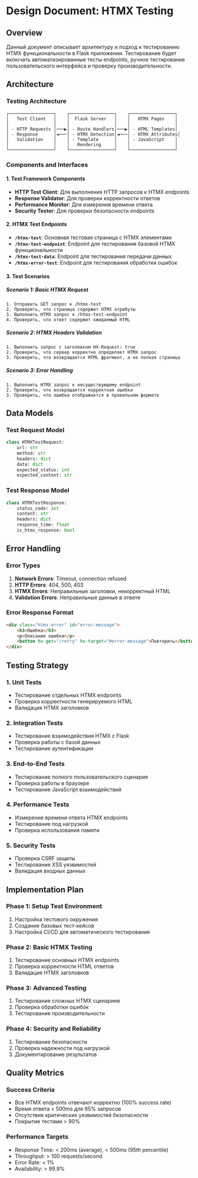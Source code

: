 # Design Document: HTMX Testing

## Overview

Данный документ описывает архитектуру и подход к тестированию HTMX функциональности в Flask приложении. Тестирование будет включать автоматизированные тесты endpoints, ручное тестирование пользовательского интерфейса и проверку производительности.

## Architecture

### Testing Architecture

```
┌─────────────────┐    ┌─────────────────┐    ┌─────────────────┐
│   Test Client   │    │  Flask Server   │    │   HTMX Pages    │
│                 │    │                 │    │                 │
│ - HTTP Requests │───▶│ - Route Handlers│───▶│ - HTML Templates│
│ - Response      │◄───│ - HTMX Detection│◄───│ - HTMX Attributes│
│   Validation    │    │ - Template      │    │ - JavaScript    │
│                 │    │   Rendering     │    │                 │
└─────────────────┘    └─────────────────┘    └─────────────────┘
```

### Components and Interfaces

#### 1. Test Framework Components

- **HTTP Test Client**: Для выполнения HTTP запросов к HTMX endpoints
- **Response Validator**: Для проверки корректности ответов
- **Performance Monitor**: Для измерения времени ответа
- **Security Tester**: Для проверки безопасности endpoints

#### 2. HTMX Test Endpoints

- **`/htmx-test`**: Основная тестовая страница с HTMX элементами
- **`/htmx-test-endpoint`**: Endpoint для тестирования базовой HTMX функциональности
- **`/htmx-test-data`**: Endpoint для тестирования передачи данных
- **`/htmx-error-test`**: Endpoint для тестирования обработки ошибок

#### 3. Test Scenarios

##### Scenario 1: Basic HTMX Request
```
1. Отправить GET запрос к /htmx-test
2. Проверить, что страница содержит HTMX атрибуты
3. Выполнить HTMX запрос к /htmx-test-endpoint
4. Проверить, что ответ содержит ожидаемый HTML
```

##### Scenario 2: HTMX Headers Validation
```
1. Выполнить запрос с заголовком HX-Request: true
2. Проверить, что сервер корректно определяет HTMX запрос
3. Проверить, что возвращается HTML фрагмент, а не полная страница
```

##### Scenario 3: Error Handling
```
1. Выполнить HTMX запрос к несуществующему endpoint
2. Проверить, что возвращается корректная ошибка
3. Проверить, что ошибка отображается в правильном формате
```

## Data Models

### Test Request Model
```python
class HTMXTestRequest:
    url: str
    method: str
    headers: dict
    data: dict
    expected_status: int
    expected_content: str
```

### Test Response Model
```python
class HTMXTestResponse:
    status_code: int
    content: str
    headers: dict
    response_time: float
    is_htmx_response: bool
```

## Error Handling

### Error Types
1. **Network Errors**: Timeout, connection refused
2. **HTTP Errors**: 404, 500, 403
3. **HTMX Errors**: Неправильные заголовки, некорректный HTML
4. **Validation Errors**: Неправильные данные в ответе

### Error Response Format
```html
<div class="htmx-error" id="error-message">
    <h3>Ошибка</h3>
    <p>Описание ошибки</p>
    <button hx-get="/retry" hx-target="#error-message">Повторить</button>
</div>
```

## Testing Strategy

### 1. Unit Tests
- Тестирование отдельных HTMX endpoints
- Проверка корректности генерируемого HTML
- Валидация HTMX заголовков

### 2. Integration Tests
- Тестирование взаимодействия HTMX с Flask
- Проверка работы с базой данных
- Тестирование аутентификации

### 3. End-to-End Tests
- Тестирование полного пользовательского сценария
- Проверка работы в браузере
- Тестирование JavaScript взаимодействий

### 4. Performance Tests
- Измерение времени ответа HTMX endpoints
- Тестирование под нагрузкой
- Проверка использования памяти

### 5. Security Tests
- Проверка CSRF защиты
- Тестирование XSS уязвимостей
- Валидация входных данных

## Implementation Plan

### Phase 1: Setup Test Environment
1. Настройка тестового окружения
2. Создание базовых тест-кейсов
3. Настройка CI/CD для автоматического тестирования

### Phase 2: Basic HTMX Testing
1. Тестирование основных HTMX endpoints
2. Проверка корректности HTML ответов
3. Валидация HTMX заголовков

### Phase 3: Advanced Testing
1. Тестирование сложных HTMX сценариев
2. Проверка обработки ошибок
3. Тестирование производительности

### Phase 4: Security and Reliability
1. Тестирование безопасности
2. Проверка надежности под нагрузкой
3. Документирование результатов

## Quality Metrics

### Success Criteria
- Все HTMX endpoints отвечают корректно (100% success rate)
- Время ответа < 500ms для 95% запросов
- Отсутствие критических уязвимостей безопасности
- Покрытие тестами > 90%

### Performance Targets
- Response Time: < 200ms (average), < 500ms (95th percentile)
- Throughput: > 100 requests/second
- Error Rate: < 1%
- Availability: > 99.9%